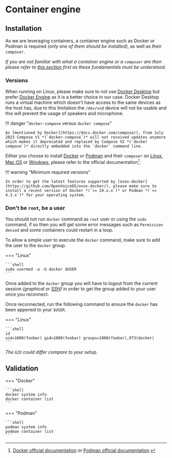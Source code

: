 # Container engine

## Installation

As we are leveraging containers, a container engine such as Docker or Podman is required *(only one of them should be installed)*, as well as their `composer`.

*If you are not familiar with what a container engine or a `composer` are then please refer to [this section](../index.md) first as these fundamentals must be understood.*

### Versions

When running on Linux, please make sure to not use [Docker Desktop](https://www.docker.com/products/docker-desktop/) but prefer [Docker Engine](https://docs.docker.com/engine/) as it is a better choice in our case. Docker Desktop runs a virtual machine which doesn't have access to the same devices as the host has, due to this limitation the `/dev/snd` device will not be usable and this will prevent the usage of speakers and microphone.

!!! danger "`docker-compose` versus `docker compose`"

    As [mentioned by Docker](https://docs.docker.com/compose/), from July 2023 Compose V1 *(`docker-compose`)* will not received updates anymore which makes it deprecated and replaced by Compose V2 *(`docker compose`)* directly embedded into the `docker` command line.

Either you choose to install [Docker](https://www.docker.com/) or [Podman](https://podman.io/) and their `composer` on [Linux](https://en.wikipedia.org/wiki/Linux), [Mac OS](https://en.wikipedia.org/wiki/Mac_operating_systems) or [Windows](https://en.wikipedia.org/wiki/Microsoft_Windows), please refer to the official documentation[^1].

!!! warning "Minimum required versions"

    In order to get the latest features supported by [ovos-docker](https://github.com/OpenVoiceOS/ovos-docker/), please make sure to install a recent version of Docker *(`>= 24.x.x`)* or Podman *(`>= 4.3.x`)* for your operating system.

### Don't be `root`, be a user

You should not run `docker` command as `root` user or using the `sudo` command, if so then you will get some error messages such as `Permission denied` and some containers could restart in a loop.

To allow a simple user to execute the `docker` command, make sure to add the user to the `docker` group.

=== "Linux"

    ```shell
    sudo usermod -a -G docker $USER
    ```

Once added to the `docker` group you will have to logout from the current session *(graphical or [SSH](https://en.wikipedia.org/wiki/Secure_Shell))* in order to get the group added to your user once you reconnect.

Once reconnected, run the following command to ensure the `docker` has been appened to your `$USER`.

=== "Linux"

    ```shell
    id
    uid=1000(foobar) gid=1000(foobar) groups=1000(foobar),973(docker)
    ```

*The `GID` could differ compare to your setup.*

## Validation

=== "Docker"

    ```shell
    docker system info
    docker container list
    ```

=== "Podman"

    ```shell
    podman system info
    podman container list
    ```

[^1]: [Docker official documentation](https://docs.docker.com/engine/install/) or [Podman official documentation](https://podman.io/docs/installation).
